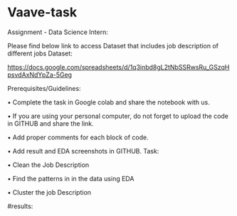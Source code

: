 # Vaave-task

Assignment - Data Science Intern:

Please find below link to access Dataset that includes job description of different jobs
Dataset:

https://docs.google.com/spreadsheets/d/1q3inbd8gL2tNbSSRwsRu_GSzqHpsvdAxNdYpZa-5Geg

Prerequisites/Guidelines:

• Complete the task in Google colab and share the notebook with us.

• If you are using your personal computer, do not forget to upload the code in GITHUB and share the
link.

• Add proper comments for each block of code.

• Add result and EDA screenshots in GITHUB.
Task:

• Clean the Job Description

• Find the patterns in in the data using EDA

• Cluster the job Description



#results:
<img src=''>
<img src=''>
<img src=''>
<img src=''>
